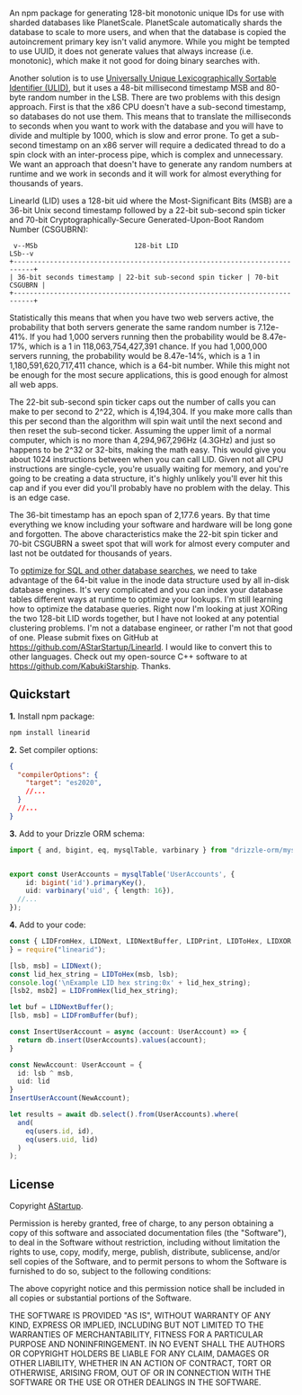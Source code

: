 An npm package for generating 128-bit monotonic unique IDs for use with sharded databases like PlanetScale. PlanetScale automatically shards the database to scale to more users, and when that the database is copied the autoincrement primary key isn't valid anymore. While you might be tempted to use UUID, it does not generate values that always increase (i.e. monotonic), which make it not good for doing binary searches with.

Another solution is to use [Universally Unique Lexicographically Sortable Identifier (ULID)](https://github.com/ulid/spec), but it uses a 48-bit millisecond timestamp MSB and 80-byte random number in the LSB. There are two problems with this design approach. First is that the x86 CPU doesn't have a sub-second timestamp, so databases do not use them. This means that to translate the milliseconds to seconds when you want to work with the database and you will have to divide and multiple by 1000, which is slow and error prone. To get a sub-second timestamp on an x86 server will require a dedicated thread to do a spin clock with an inter-process pipe, which is complex and unnecessary. We want an approach that doesn't have to generate any random numbers at runtime and we work in seconds and it will work for almost everything for thousands of years.

LinearId (LID) uses a 128-bit uid where the Most-Significant Bits (MSB) are a 36-bit Unix second timestamp followed by a 22-bit sub-second spin ticker and 70-bit Cryptographically-Secure Generated-Upon-Boot Random Number (CSGUBRN):

```AsciiArt
 v--MSb                        128-bit LID                           LSb--v
+---------------------------------------------------------------------------+
| 36-bit seconds timestamp | 22-bit sub-second spin ticker | 70-bit CSGUBRN |
+---------------------------------------------------------------------------+
```

Statistically this means that when you have two web servers active, the probability that both servers generate the same random number is 7.12e-41%. If you had 1,000 servers running then the probability would be 8.47e-17%, which is a 1 in 118,063,754,427,391 chance. If you had 1,000,000 servers running, the probability would be 8.47e-14%, which is a 1 in 1,180,591,620,717,411 chance, which is a 64-bit number. While this might not be enough for the most secure applications, this is good enough for almost all web apps.

The 22-bit sub-second spin ticker caps out the number of calls you can make to per second to 2^22, which is 4,194,304. If you make more calls than this per second than the algorithm will spin wait until the next second and then reset the sub-second ticker. Assuming the upper limit of a normal computer, which is no more than 4,294,967,296Hz (4.3GHz) and just so happens to be 2^32 or 32-bits, making the math easy. This would give you about 1024 instructions between when you can call LID. Given not all CPU instructions are single-cycle, you're usually waiting for memory, and you're going to be creating a data structure, it's highly unlikely you'll ever hit this cap and if you ever did you'll probably have no problem with the delay. This is an edge case.

The 36-bit timestamp has an epoch span of 2,177.6 years. By that time everything we know including your software and hardware will be long gone and forgotten. The above characteristics make the 22-bit spin ticker and 70-bit CSGUBRN a sweet spot that will work for almost every computer and last not be outdated for thousands of years.

To [optimize for SQL and other database searches](https://learn.microsoft.com/en-us/sql/relational-databases/sql-server-index-design-guide), we need to take advantage of the 64-bit value in the inode data structure used by all in-disk database engines. It's very complicated and you can index your database tables different ways at runtime to optimize your lookups. I'm still learning how to optimize the database queries. Right now I'm looking at just XORing the two 128-bit LID words together, but I have not looked at any potential clustering problems. I'm not a database engineer, or rather I'm not that good of one. Please submit fixes on GitHub at <https://github.com/AStarStartup/LinearId>. I would like to convert this to other languages. Check out my open-source C++ software to at <https://github.com/KabukiStarship>. Thanks.

## Quickstart

**1.** Install npm package:

```BASH
npm install linearid
```

**2.** Set compiler options:

```JSON
{
  "compilerOptions": {
    "target": "es2020",
    //...
  }
  //...
}
```

**3.** Add to your Drizzle ORM schema:

```TypeScript
import { and, bigint, eq, mysqlTable, varbinary } from "drizzle-orm/mysql-core";


export const UserAccounts = mysqlTable('UserAccounts', {
	id: bigint('id').primaryKey(),
	uid: varbinary('uid', { length: 16}),
  //...
});
```

**4.** Add to your code:

```TypeScript
const { LIDFromHex, LIDNext, LIDNextBuffer, LIDPrint, LIDToHex, LIDXOR
} = require("linearid");

[lsb, msb] = LIDNext();
const lid_hex_string = LIDToHex(msb, lsb);
console.log('\nExample LID hex string:0x' + lid_hex_string);
[lsb2, msb2] = LIDFromHex(lid_hex_string);

let buf = LIDNextBuffer();
[lsb, msb] = LIDFromBuffer(buf);

const InsertUserAccount = async (account: UserAccount) => {
  return db.insert(UserAccounts).values(account);
}

const NewAccount: UserAccount = {
  id: lsb ^ msb,
  uid: lid
}
InsertUserAccount(NewAccount);

let results = await db.select().from(UserAccounts).where(
  and(
    eq(users.id, id),
    eq(users.uid, lid)
  )
);
```

## License

Copyright [AStartup](https://astartup.net).

Permission is hereby granted, free of charge, to any person obtaining a copy of this software and associated documentation files (the "Software"), to deal in the Software without restriction, including without limitation the rights to use, copy, modify, merge, publish, distribute, sublicense, and/or sell copies of the Software, and to permit persons to whom the Software is furnished to do so, subject to the following conditions:

The above copyright notice and this permission notice shall be included in all copies or substantial portions of the Software.

THE SOFTWARE IS PROVIDED "AS IS", WITHOUT WARRANTY OF ANY KIND, EXPRESS OR IMPLIED, INCLUDING BUT NOT LIMITED TO THE WARRANTIES OF MERCHANTABILITY, FITNESS FOR A PARTICULAR PURPOSE AND NONINFRINGEMENT. IN NO EVENT SHALL THE AUTHORS OR COPYRIGHT HOLDERS BE LIABLE FOR ANY CLAIM, DAMAGES OR OTHER LIABILITY, WHETHER IN AN ACTION OF CONTRACT, TORT OR OTHERWISE, ARISING FROM, OUT OF OR IN CONNECTION WITH THE SOFTWARE OR THE USE OR OTHER DEALINGS IN THE SOFTWARE.

